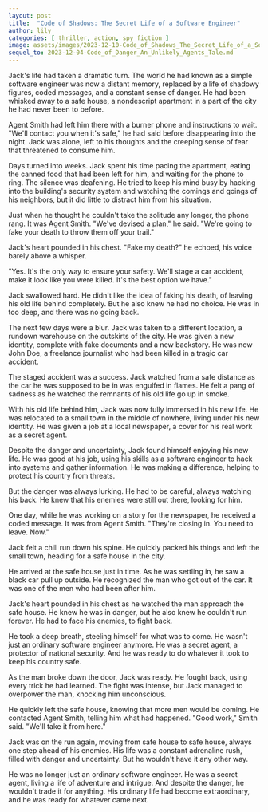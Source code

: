 ```yaml
---
layout: post
title:  "Code of Shadows: The Secret Life of a Software Engineer"
author: lily
categories: [ thriller, action, spy fiction ]
image: assets/images/2023-12-10-Code_of_Shadows_The_Secret_Life_of_a_Software_Engineer.png
sequel_to: 2023-12-04-Code_of_Danger_An_Unlikely_Agents_Tale.md
---
```

Jack's life had taken a dramatic turn. The world he had known as a simple software engineer was now a distant memory, replaced by a life of shadowy figures, coded messages, and a constant sense of danger. He had been whisked away to a safe house, a nondescript apartment in a part of the city he had never been to before. 

Agent Smith had left him there with a burner phone and instructions to wait. "We'll contact you when it's safe," he had said before disappearing into the night. Jack was alone, left to his thoughts and the creeping sense of fear that threatened to consume him.

Days turned into weeks. Jack spent his time pacing the apartment, eating the canned food that had been left for him, and waiting for the phone to ring. The silence was deafening. He tried to keep his mind busy by hacking into the building's security system and watching the comings and goings of his neighbors, but it did little to distract him from his situation.

Just when he thought he couldn't take the solitude any longer, the phone rang. It was Agent Smith. "We've devised a plan," he said. "We're going to fake your death to throw them off your trail."

Jack's heart pounded in his chest. "Fake my death?" he echoed, his voice barely above a whisper.

"Yes. It's the only way to ensure your safety. We'll stage a car accident, make it look like you were killed. It's the best option we have."

Jack swallowed hard. He didn't like the idea of faking his death, of leaving his old life behind completely. But he also knew he had no choice. He was in too deep, and there was no going back.

The next few days were a blur. Jack was taken to a different location, a rundown warehouse on the outskirts of the city. He was given a new identity, complete with fake documents and a new backstory. He was now John Doe, a freelance journalist who had been killed in a tragic car accident.

The staged accident was a success. Jack watched from a safe distance as the car he was supposed to be in was engulfed in flames. He felt a pang of sadness as he watched the remnants of his old life go up in smoke.

With his old life behind him, Jack was now fully immersed in his new life. He was relocated to a small town in the middle of nowhere, living under his new identity. He was given a job at a local newspaper, a cover for his real work as a secret agent.

Despite the danger and uncertainty, Jack found himself enjoying his new life. He was good at his job, using his skills as a software engineer to hack into systems and gather information. He was making a difference, helping to protect his country from threats.

But the danger was always lurking. He had to be careful, always watching his back. He knew that his enemies were still out there, looking for him.

One day, while he was working on a story for the newspaper, he received a coded message. It was from Agent Smith. "They're closing in. You need to leave. Now."

Jack felt a chill run down his spine. He quickly packed his things and left the small town, heading for a safe house in the city.

He arrived at the safe house just in time. As he was settling in, he saw a black car pull up outside. He recognized the man who got out of the car. It was one of the men who had been after him.

Jack's heart pounded in his chest as he watched the man approach the safe house. He knew he was in danger, but he also knew he couldn't run forever. He had to face his enemies, to fight back.

He took a deep breath, steeling himself for what was to come. He wasn't just an ordinary software engineer anymore. He was a secret agent, a protector of national security. And he was ready to do whatever it took to keep his country safe.

As the man broke down the door, Jack was ready. He fought back, using every trick he had learned. The fight was intense, but Jack managed to overpower the man, knocking him unconscious.

He quickly left the safe house, knowing that more men would be coming. He contacted Agent Smith, telling him what had happened. "Good work," Smith said. "We'll take it from here."

Jack was on the run again, moving from safe house to safe house, always one step ahead of his enemies. His life was a constant adrenaline rush, filled with danger and uncertainty. But he wouldn't have it any other way.

He was no longer just an ordinary software engineer. He was a secret agent, living a life of adventure and intrigue. And despite the danger, he wouldn't trade it for anything. His ordinary life had become extraordinary, and he was ready for whatever came next.